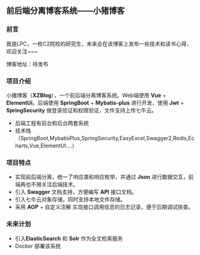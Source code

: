 ## 前后端分离博客系统——小猪博客

###  前言

我是LPC，一枚C2院校的研究生，未来会在该博客上发布一些技术和读书心得，欢迎关注~~~

博客地址：待发布

### 项目介绍

小猪博客（**XZBlog**），一个前后端分离博客系统。Web端使用 **Vue** + **ElementUi**。后端使用 **SpringBoot** + **Mybatis-plus** 进行开发，使用 **Jwt** + **SpringSecurity** 做登录验证和权限验证，文件支持上传七牛云。

- 后端工程有前台和后台两套系统
- 技术栈（SpringBoot,MybatisPlus,SpringSecurity,EasyExcel,Swagger2,Redis,Echarts,Vue,ElementUI....）

### 项目特点

- 实现前后端分离，统一了响应类和响应枚举，并通过 **Json** 进行数据交互，前端再也不用关注后端技术。
- 引入 **Swagger** 文档支持，方便编写 **API** 接口文档。
- 引入七牛云对象存储，同时支持本地文件存储。
- 采用 **AOP** + 自定义注解 实现接口调用信息的日志记录，便于后期调试排查。

### 未来计划

- 引入**ElasticSearch** 和 **Solr** 作为全文检索服务
- Docker 部署该系统

